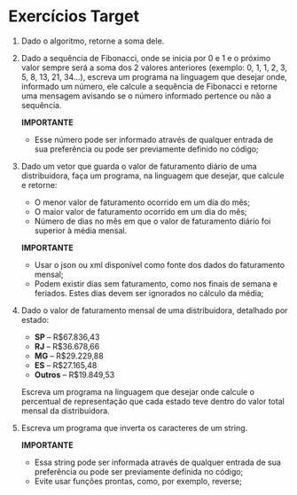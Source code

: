 # Exercícios Target

1. Dado o algoritmo, retorne a soma dele.
2. Dado a sequência de Fibonacci, onde se inicia por 0 e 1 e o próximo valor sempre será a soma dos 2 valores anteriores (exemplo: 0, 1, 1, 2, 3, 5, 8, 13, 21, 34...), escreva um programa na linguagem que desejar onde, informado um número, ele calcule a sequência de Fibonacci e retorne uma mensagem avisando se o número informado pertence ou não a sequência.

   **IMPORTANTE**
   * Esse número pode ser informado através de qualquer entrada de sua preferência ou pode ser previamente definido no código;


3. Dado um vetor que guarda o valor de faturamento diário de uma distribuidora, faça um programa, na linguagem que desejar, que calcule e retorne:
   * O menor valor de faturamento ocorrido em um dia do mês;
   * O maior valor de faturamento ocorrido em um dia do mês;
   * Número de dias no mês em que o valor de faturamento diário foi superior à média mensal.

   **IMPORTANTE**
   * Usar o json ou xml disponível como fonte dos dados do faturamento mensal;
   * Podem existir dias sem faturamento, como nos finais de semana e feriados. Estes dias devem ser ignorados no cálculo da média;


4. Dado o valor de faturamento mensal de uma distribuidora, detalhado por estado:

   * **SP** – R$67.836,43
   * **RJ** – R$36.678,66
   * **MG** – R$29.229,88
   * **ES** – R$27.165,48
   * **Outros** – R$19.849,53

   Escreva um programa na linguagem que desejar onde calcule o percentual de representação que cada estado teve dentro do valor total mensal da distribuidora.

5. Escreva um programa que inverta os caracteres de um string.

   **IMPORTANTE**
   * Essa string pode ser informada através de qualquer entrada de sua preferência ou pode ser previamente definida no código;
   * Evite usar funções prontas, como, por exemplo, reverse;
